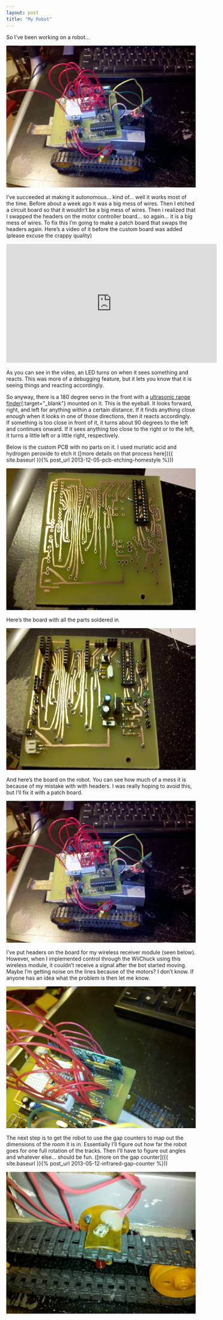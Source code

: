 ```yaml
---
layout: post
title: "My Robot"
---
```

So I’ve been working on a robot...

![](/assets/img/robot_board_complete.jpg)

I’ve succeeded at making it autonomous… kind of… well it works most of the time. Before about a week ago it was a big mess of wires. Then I etched a circuit board so that it wouldn’t be a big mess of wires. Then i realized that I swapped the headers on the motor controller board… so again… it is a big mess of wires. To fix this I’m going to make a patch board that swaps the headers again. Here’s a video of it before the custom board was added (please excuse the crappy quality)

<iframe width="560" height="315" src="https://www.youtube.com/embed/i_IALH4xBSE" frameborder="0" allow="autoplay; encrypted-media" allowfullscreen></iframe>

As you can see in the video, an LED turns on when it sees something and reacts. This was more of a debugging feature, but it lets you know that it is seeing things and reacting accordingly.

So anyway, there is a 180 degree servo in the front with a [ultrasonic range finder](http://www.sparkfun.com/products/8502){:target="_blank"} mounted on it. This is the eyeball. It looks forward, right, and left for anything within a certain distance. If it finds anything close enough when it looks in one of those directions, then it reacts accordingly. If something is too close in front of it, it turns about 90 degrees to the left and continues onward. If it sees anything too close to the right or to the left, it turns a little left or a little right, respectively.

Below is the custom PCB with no parts on it. I used muriatic acid and hydrogen peroxide to etch it ([more details on that process here]({{ site.baseurl }}{% post_url 2013-12-05-pcb-etching-homestyle %}))

![custom board with almost no parts on it](/assets/img/robot_board_empty.jpg)

Here’s the board with all the parts soldered in

![Custom PCB with parts soldered in](/assets/img/robot_board_full.jpg)

And here’s the board on the robot. You can see how much of a mess it is because of my mistake with with headers. I was really hoping to avoid this, but I’ll fix it with a patch board.

![](/assets/img/robot_board_complete.jpg)

I’ve put headers on the board for my wireless receiver module (seen below). However, when I implemented control through the WiiChuck using this wireless module, it couldn’t receive a signal after the bot started moving. Maybe I’m getting noise on the lines because of the motors? I don’t know. If anyone has an idea what the problem is then let me know.

![](/assets/img/robot_board_wireless_rx.jpg)

The next step is to get the robot to use the gap counters to map out the dimensions of the room it is in. Essentially I’ll figure out how far the robot goes for one full rotation of the tracks. Then I’ll have to figure out angles and whatever else… should be fun. ([more on the gap counter]({{ site.baseurl }}{% post_url 2013-05-12-infrared-gap-counter %}))



![](/assets/img/robot_board_gap_counter.jpg)
